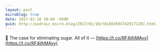```yaml
---
layout: post
microblog: true
date: 2017-01-10 10:04 -0500
guid: http://padraic.micro.blog/2017/01/10/t818835947429171201.html
---
```

🔗 The case for eliminating sugar. All of it — [https://t.co/RF4ilhMAyv](https://t.co/RF4ilhMAyv)
